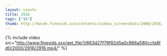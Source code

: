 ```yaml
--- 
layout: sieutv
title: 2916
tags: ["1k"]
thumb: http://hwcdn.finevids.xxx/contents/videos_screenshots/2000/2916/preview.mp4.jpg
---
```

{% include video src="http://www.finevids.xxx/get_file/1/663d27f79f82d5a0c866a580ccfa8fd0/2000/2916/2916.mp4/" %} 
